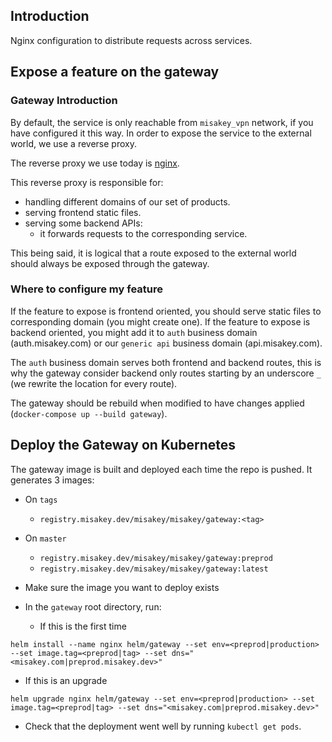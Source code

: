 ## Introduction

Nginx configuration to distribute requests across services.

## Expose a feature on the gateway

### Gateway Introduction

By default, the service is only reachable from `misakey_vpn` network, if you have configured it this way. In order to expose the service to the external world, we use a reverse proxy.

The reverse proxy we use today is [nginx](https://www.nginx.com/resources/wiki/).

This reverse proxy is responsible for:
- handling different domains of our set of products.
- serving frontend static files.
- serving some backend APIs:
  - it forwards requests to the corresponding service.

This being said, it is logical that a route exposed to the external world should always be exposed through the gateway.

### Where to configure my feature

If the feature to expose is frontend oriented, you should serve static files to corresponding domain (you might create one).
If the feature to expose is backend oriented, you might add it to `auth` business domain (auth.misakey.com) or our `generic api` business domain (api.misakey.com).

The `auth` business domain serves both frontend and backend routes, this is why the gateway consider backend only routes starting by an underscore `_` (we rewrite the location for every route).

The gateway should be rebuild when modified to have changes applied (`docker-compose up --build gateway`).

## Deploy the Gateway on Kubernetes

The gateway image is built and deployed each time the repo is pushed. It generates 3 images:

- On `tags`
  - `registry.misakey.dev/misakey/misakey/gateway:<tag>`
- On `master`
  - `registry.misakey.dev/misakey/misakey/gateway:preprod`
  - `registry.misakey.dev/misakey/misakey/gateway:latest`


- Make sure the image you want to deploy exists
- In the `gateway` root directory, run:
  - If this is the first time
```
helm install --name nginx helm/gateway --set env=<preprod|production> --set image.tag=<preprod|tag> --set dns="<misakey.com|preprod.misakey.dev>"
```
  - If this is an upgrade
```
helm upgrade nginx helm/gateway --set env=<preprod|production> --set image.tag=<preprod|tag> --set dns="<misakey.com|preprod.misakey.dev>"
```
- Check that the deployment went well by running `kubectl get pods`.
